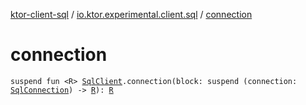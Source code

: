 [ktor-client-sql](../index.md) / [io.ktor.experimental.client.sql](index.md) / [connection](./connection.md)

# connection

`suspend fun <R> `[`SqlClient`](-sql-client/index.md)`.connection(block: suspend (connection: `[`SqlConnection`](-sql-connection/index.md)`) -> `[`R`](connection.md#R)`): `[`R`](connection.md#R)
